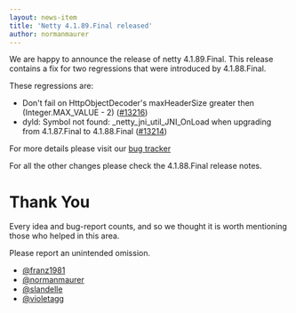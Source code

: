 ```yaml
---
layout: news-item
title: 'Netty 4.1.89.Final released'
author: normanmaurer
---
```


We are happy to announce the release of netty 4.1.89.Final.
This release contains a fix for two regressions that were introduced by 4.1.88.Final.

These regressions are:

* Don't fail on HttpObjectDecoder's maxHeaderSize greater then (Integer.MAX_VALUE - 2) ([#13216](https://github.com/netty/netty/pull/13216)) 
* dyld: Symbol not found: _netty_jni_util_JNI_OnLoad when upgrading from 4.1.87.Final to 4.1.88.Final ([#13214](https://github.com/netty/netty/pull/13214)) 

For more details please visit our [bug tracker](https://github.com/netty/netty/issues?q=milestone%3A4.1.89.Final+is%3Aclosed)

For all the other changes please check the 4.1.88.Final release notes. 

# Thank You

Every idea and bug-report counts, and so we thought it is worth mentioning those who helped in this area.

Please report an unintended omission.


* [@franz1981](https://github.com/franz1981)
* [@normanmaurer](https://github.com/normanmaurer)
* [@slandelle](https://github.com/slandelle)
* [@violetagg](https://github.com/violetagg)

